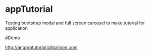 # appTutorial

Testing bootstrap modal and full screen carousel to make tutorial for application

#Demo

http://angoratutorial.bitballoon.com


